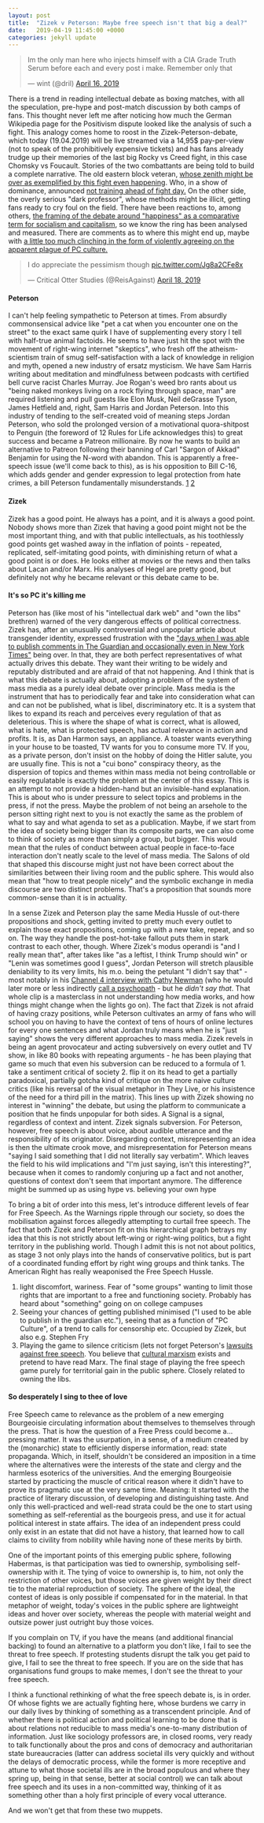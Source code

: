 ```yaml
---
layout: post
title:  "Zizek v Peterson: Maybe free speech isn't that big a deal?"
date:   2019-04-19 11:45:00 +0000
categories: jekyll update
---
```

<blockquote class="twitter-tweet" data-lang="en"><p lang="en" dir="ltr">Im the only man here who injects himself with a CIA Grade Truth Serum before each and every post i make. Remember only that</p>&mdash; wint (@dril) <a href="https://twitter.com/dril/status/1118060586682576898?ref_src=twsrc%5Etfw">April 16, 2019</a></blockquote>
<script async src="https://platform.twitter.com/widgets.js" charset="utf-8"></script>


There is a trend in reading intellectual debate as boxing matches, with all the speculation, pre-hype and post-match discussion by both camps of fans. This thought never left me after noticing how much the German Wikipedia page for the Positivism dispute looked like the analysis of such a fight.
This analogy comes home to roost in the Zizek-Peterson-debate, which today (19.04.2019) will be live streamed via a 14,95$ pay-per-view (not to speak of the prohibitively expensive tickets) and has fans already trudge up their memories of the last big Rocky vs Creed fight, in this case Chomsky vs Foucault.
Stories of the two combattants are being told to build a complete narrative. The old eastern block veteran, [whose zenith might be over as exemplified by this fight even happening](https://www.thestranger.com/slog/2019/03/05/39369540/nothing-is-a-greater-waste-of-time-than-the-planned-debate-between-jordan-peterson-and-slavoj-zizek). Who, in a show of dominance, announced [not training ahead of fight day.](https://www.thestar.com/opinion/star-columnists/2019/04/17/heres-how-slavoj-zizek-should-prepare-for-debate-of-the-century-with-jordan-peterson.html) On the other side, the overly serious "dark professor", whose methods might be illicit, getting fans ready to cry foul on the field.
There have been reactions to, among others, [the framing of the debate around "happiness" as a comparative term for socialism and capitalism](https://www.youtube.com/watch?v=1ltTQNNsZ4o), so we know the ring has been analysed and measured. There are comments as to where this might end up, maybe with [a little too much clinching in the form of violently agreeing on the apparent plague of PC culture.](https://www.thestar.com/opinion/star-columnists/2019/04/17/heres-how-slavoj-zizek-should-prepare-for-debate-of-the-century-with-jordan-peterson.html)

<blockquote class="twitter-tweet" data-conversation="none" data-lang="en"><p lang="en" dir="ltr">I do appreciate the pessimism though <a href="https://t.co/Jg8a2CFe8x">pic.twitter.com/Jg8a2CFe8x</a></p>&mdash; Critical Otter Studies (@ReisAgainst) <a href="https://twitter.com/ReisAgainst/status/1118893219104874496?ref_src=twsrc%5Etfw">April 18, 2019</a></blockquote>
<script async src="https://platform.twitter.com/widgets.js" charset="utf-8"></script>

#### Peterson

I can't help feeling sympathetic to Peterson at times. From absurdly commonsensical advice like "pet a cat when you encounter one on the street" to the exact same quirk I have of supplementing every story I tell with half-true animal factoids.
He seems to have just hit the spot with the movement of right-wing internet "skeptics", who fresh off the atheism-scientism train of smug self-satisfaction with a lack of knowledge in religion and myth, opened a new industry of ersatz mysticism. We have Sam Harris writing about meditation and mindfulness between podcasts with certified bell curve racist Charles Murray. Joe Rogan's weed bro rants about us "being naked monkeys living on a rock flying through space, man" are required listening and pull guests like Elon Musk, Neil deGrasse Tyson, James Hetfield and, right, Sam Harris and Jordan Peterson.
Into this industry of tending to the self-created void of meaning steps Jordan Peterson, who sold the prolonged version of a motivational quora-shitpost to Penguin (the foreword of 12 Rules for Life acknowledges this) to great success and became a Patreon millionaire. By now he wants to build an alternative to Patreon following their banning of Carl "Sargon of Akkad" Benjamin for using the N-word with abandon. This is apparently a free-speech issue (we'll come back to this), as is his opposition to Bill C-16, which adds gender and gender expression to legal protection from hate crimes, a bill Peterson fundamentally misunderstands. [1](https://torontoist.com/2016/12/are-jordan-petersons-claims-about-bill-c-16-correct/) [2](https://medium.com/s/story/a-field-guide-to-jordan-petersons-political-arguments-312153eac99a)


#### Zizek

Zizek has a good point. He always has a point, and it is always a good point. Nobody shows more than Zizek that having a good point might not be the most important thing, and with that public intellectuals, as his toothlessly good points get washed away in the inflation of points - repeated, replicated, self-imitating good points, with diminishing return of what a good point is or does. He looks either at movies or the news and then talks about Lacan and/or Marx. His analyses of Hegel are pretty good, but definitely not why he became relevant or this debate came to be.

#### It's so PC it's killing me

Peterson has (like most of his "intellectual dark web" and "own the libs" brethren) warned of the very dangerous effects of political correctness. Zizek has, after an unusually controversial and unpopular article about transgender identity, expressed frustration with the ["days when I was able to publish comments in The Guardian and occasionally even in New York Times"](https://thephilosophicalsalon.com/a-reply-to-my-critics-concerning-an-engagement-with-jordan-peterson/#_edn1) being over. In that, they are both perfect representatives of what actually drives this debate. They want their writing to be widely and reputably distributed and are afraid of that not happening. And I think that is what this debate is actually about, adopting a problem of the system of mass media as a purely ideal debate over principle. Mass media is the instrument that has to periodically fear and take into consideration what can and can not be published, what is libel, discriminatory etc. It is a system that likes to expand its reach and perceives every regulation of that as deleterious. This is where the shape of what is correct, what is allowed, what is hate, what is protected speech, has actual relevance in action and profits. It is, as Dan Harmon says, an appliance. A toaster wants everything in your house to be toasted, TV wants for you to consume more TV. If you, as a private person, don't insist on the hobby of doing the Hitler salute, you are usually fine.
This is not a "cui bono" conspiracy theory, as the dispersion of topics and themes within mass media not being controllable or easily regulatable is exactly the problem at the center of this essay. This is an attempt to not provide a hidden-hand but an invisible-hand explanation. This is about who is under pressure to select topics and problems in the press, if not the press.
Maybe the problem of not being an arsehole to the person sitting right next to you is not exactly the same as the problem of what to say and what agenda to set as a publication. Maybe, if we start from the idea of society being bigger than its composite parts, we can also come to think of society as more than simply a group, but bigger. This would mean that the rules of conduct between actual people in face-to-face interaction don't neatly scale to the level of mass media. The Salons of old that shaped this discourse might just not have been correct about the similarities between their living room and the public sphere. This would also mean that "how to treat people nicely" and the symbolic exchange in media discourse are two distinct problems. That's a proposition that sounds more common-sense than it is in actuality.

In a sense Zizek and Peterson play the same Media Hussle of out-there propositions and shock, getting invited to pretty much every outlet to explain those exact propositions, coming up with a new take, repeat, and so on. The way they handle the post-hot-take fallout puts them in stark contrast to each other, though. Where Zizek's modus operandi is "and I really mean that", after takes like "as a leftist, I think Trump should win" or "Lenin was sometimes good I guess", Jordan Peterson will stretch plausible deniability to its very limits, his m.o. being the petulant "I didn't say that" - most notably in his [Channel 4 interview with Cathy Newman](https://www.youtube.com/watch?v=aMcjxSThD54) (who he would later more or less indirectly [call a psychopath](https://www.youtube.com/watch?v=XyVuxTIxHzY) - but he *didn't say that*. That whole clip is a masterclass in not understanding how media works, and how things might change when the lights go on). The fact that Zizek is not afraid of having crazy positions, while Peterson cultivates an army of fans who will school you on having to have the context of tens of hours of online lectures for every one sentences and what Jordan truly means when he is "just saying" shows the very different approaches to mass media. Zizek revels in being an agent provocateur and acting subversively on every outlet and TV show, in like 80 books with repeating arguments - he has been playing that game so much that even his subversion can be reduced to a formula of 1. take a sentiment critical of society 2. flip it on its head to get a partially paradoxical, partially gotcha kind of critique on the more naive culture critics (like his reversal of the visual metaphor in They Live, or his insistence of the need for a third pill in the matrix). This lines up with Zizek showing no interest in "winning" the debate, but using the platform to communicate a position that he finds unpopular for both sides. A Signal is a signal, regardless of context and intent. Zizek signals subversion.
For Peterson, however, free speech is about voice, about audible utterance and the responsibility of its originator. Disregarding context, misrepresenting an idea is then the ultimate crook move, and misrepresentation for Peterson means "saying I said something that I did not literally say verbatim". Which leaves the field to his wild implications and "I'm just saying, isn't this interesting?", because when it comes to randomly conjuring up a fact and not another, questions of context don't seem that important anymore. The difference might be summed up as using hype vs. believing your own hype

To bring a bit of order into this mess, let's introduce different levels of fear for Free Speech. As the Warnings ripple through our society, so does the mobilisation against forces allegedly attempting to curtail free speech. The fact that both Zizek and Peterson fit on this hierarchical graph betrays my idea that this is not strictly about left-wing or right-wing politics, but a fight territory in the publishing world. Though I admit this is not not about politics, as stage 3 not only plays into the hands of conservative politics, but is part of a coordinated funding effort by right wing groups and think tanks. The American Right has really weaponised the Free Speech Hussle.

1. light discomfort, wariness. Fear of "some groups" wanting to limit those rights that are important to a free and functioning society. Probably has heard about "something" going on on college campuses
2. Seeing your chances of getting published minimised ("I used to be able to publish in the guardian etc."), seeing that as a function of "PC Culture", of a trend to calls for censorship etc. Occupied by Zizek, but also e.g. Stephen Fry
3. Playing the game to silence criticism (lets not forget Peterson's [lawsuits against free speech](https://www.therecord.com/news-story/8894891-jordan-peterson-doubles-down-on-laurier-lawsuit/). You believe that [cultural marxism](https://en.wikipedia.org/wiki/Frankfurt_School#Cultural_Marxism_conspiracy_theory) exists and pretend to have read Marx. The final stage of playing the free speech game purely for territorial gain in the public sphere. Closely related to owning the libs.

#### So desperately I sing to thee of love

Free Speech came to relevance as the problem of a new emerging Bourgeoisie circulating information about themselves to themselves through the press. That is how the question of a Free Press could become a... pressing matter. It was the usurpation, in a sense, of a medium created by the (monarchic) state to efficiently disperse information, read: state propaganda. Which, in itself, shouldn't be considered an imposition in a time where the alternatives were the interests of the state and clergy and the harmless esoterics of the universities. And the emerging Bourgeoisie started by practicing the muscle of critical reason where it didn't have to prove its pragmatic use at the very same time. Meaning: It started with the practice of literary discussion, of developing and distinguishing taste. And only this well-practiced and well-read strata could be the one to start using something as self-referential as the bourgeois press, and use it for actual political interest in state affairs. The idea of an independent press could only exist in an estate that did not have a history, that learned how to call claims to civility from nobility while having none of these merits by birth.

One of the important points of this emerging public sphere, following Habermas, is that participation was tied to ownership, symbolising self-ownership with it. The tying of voice to ownership is, to him, not only the restriction of other voices, but those voices are given weight by their direct tie to the material reproduction of society. The sphere of the ideal, the contest of ideas is only possible if compensated for in the material. In that metaphor of weight, today's voices in the public sphere are lightweight ideas and hover over society, whereas the people with material weight and outsize power just outright buy those voices.

If you complain on TV, if you have the means (and additional financial backing) to found an alternative to a platform you don't like, I fail to see the threat to free speech. If protesting students disrupt the talk you get paid to give, I fail to see the threat to free speech. If you are on the side that has organisations fund groups to make memes, I don't see the threat to your free speech.

I think a functional rethinking of what the free speech debate is, is in order. Of whose fights we are actually fighting here, whose burdens we carry in our daily lives by thinking of something as a transcendent principle. And of whether there is political action and political learning to be done that is about relations not reducible to mass media's one-to-many distribution of information.
Just like sociology professors are, in closed rooms, very ready to talk functionally about the pros and cons of democracy and authoritarian state bureaucracies (latter can address societal ills very quickly and without the delays of democratic process, while the former is more receptive and attune to what those societal ills are in the broad populous and where they spring up, being in that sense, better at social control) we can talk about free speech and its uses in a non-committed way, thinking of it as something other than a holy first principle of every vocal utterance.

And we won't get that from these two muppets.
